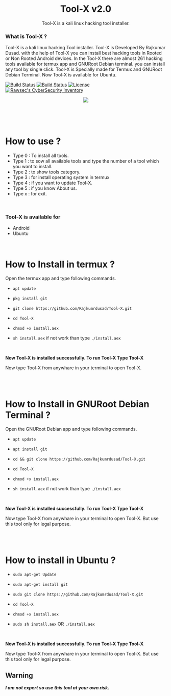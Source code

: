 
<h1 align="center">Tool-X v2.0</h1>
<p align="center">
       Tool-X is a kali linux hacking tool installer.
</p>

### What is Tool-X ?

Tool-X is a kali linux hacking Tool installer. Tool-X is Developed By Rajkumar Dusad. with the help of Tool-X you can install best hacking tools in Rooted or Non Rooted Android devices. In the Tool-X there are almost 261 hacking tools available for termux app and GNURoot Debian terminal. you can install any tool by single click. Tool-X is Specially made for Termux and GNURoot Debian Terminal. Now Tool-X is available for Ubuntu.

[![Build Status](https://img.shields.io/github/forks/Rajkumrdusad/Tool-X.svg)](https://github.com/Rajkumrdusad/Tool-X)
[![Build Status](https://img.shields.io/github/stars/Rajkumrdusad/Tool-X.svg)](https://github.com/Rajkumrdusad/Tool-X)
[![License](https://img.shields.io/github/license/Rajkumrdusad/Tool-X.svg)](https://github.com/Rajkumrdusad/Tool-X)
[![Rawsec's CyberSecurity Inventory](https://inventory.rawsec.ml/img/badges/Rawsec-inventoried-FF5050_flat.svg)](https://inventory.rawsec.ml/tools.html#Tool-X)

<p align="center">
<img src="https://github.com/Rajkumrdusad/Tool-X/blob/master/.sc/Logo.jpg"/>
</p>

<br/><br/><br/>

# How to use ?

- Type 0 : To install all tools.
- Type 1 : to sow all available tools and type the number of a tool which you want to install.
- Type 2 : to show tools category.
- Type 3 : for install operating system in termux
- Type 4 : if you want to update Tool-X.
- Type 5 : if you know About us.
- Type x : for exit.

<br/>

### Tool-X is available for

* Android
* Ubuntu

<br/>

# How to Install in termux ?

Open the termux app and type following commands.

* `apt update`

* `pkg install git`

* `git clone https://github.com/Rajkumrdusad/Tool-X.git`

* `cd Tool-X`

* `chmod +x install.aex`

* `sh install.aex` if not work than type `./install.aex`

<br/>

**Now Tool-X is installed successfully. To run Tool-X Type Tool-X**

Now type Tool-X from anywhare in your terminal to open Tool-X.

<br/><br/>

# How to Install in GNURoot Debian Terminal ?

Open the GNURoot Debian app and type following commands.

* `apt update`

* `apt install git`

* `cd && git clone https://github.com/Rajkumrdusad/Tool-X.git`

* `cd Tool-X`

* `chmod +x install.aex`

* `sh install.aex` if not work than type `./install.aex`

<br/>

**Now Tool-X is installed successfully. To run Tool-X Type Tool-X**

Now type Tool-X from anywhare in your terminal to open Tool-X. But use this tool only for legal purpose.

<br/><br/>

# How to install in Ubuntu ?

* `sudo apt-get Update`

* `sudo apt-get install git`

* `sudo git clone https://github.com/Rajkumrdusad/Tool-X.git`

* `cd Tool-X`

* `chmod +x install.aex`

* `sudo sh install.aex` OR `./install.aex`

<br/>

**Now Tool-X is installed successfully. To run Tool-X Type Tool-X**

Now type Tool-X from anywhare in your terminal to open Tool-X. But use this tool only for legal purpose.
<br/>

## Warning

***I am not expert so use this tool at your own risk.***

